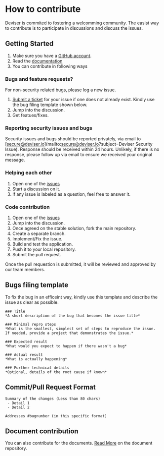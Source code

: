 ﻿# How to contribute

Deviser is commited to fostering a welcomming community. The easist way to contribute is to participate in discussions and discuss the issues.

## Getting Started
1. Make sure you have a [GitHub account](https://github.com/signup/free).
2. Read the [documentation](https://www.deviser.io/docs/guide/intro.html)
3. You can contribute in following ways

### Bugs and feature requests?
For non-security related bugs, please log a new issue.
1. [Submit a ticket](https://github.com/deviserplatform/deviserplatform/issues/new) for your issue if one does not already exist. Kindly use the bug filing template shown below.
2. Jump into the discussion.
3. Get featues/fixes.

### Reporting security issues and bugs
Security issues and bugs should be reported privately, via email to [secure@deviser.io](mailto:secure@deviser.io?subject=Deviser Security Issue). Response should be received within 24 hours. Unlikely, if there is no response, please follow up via email to ensure we received your original message.

### Helping each other
1. Open one of the [issues](https://github.com/deviserplatform/deviserplatform/issues)
2. Start a discussion on it. 
3. If any issue is labeled as a question, feel free to answer it.

### Code contribution
1. Open one of the [issues](https://github.com/deviserplatform/deviserplatform/issues)
2. Jump into the discussion. 
3. Once agreed on the stable solution, fork the main repository.
4. Create a separate branch.
5. Implement/Fix the issue. 
6. Build and test the application.
7. Push it to your local repository.
8. Submit the pull request.

Once the pull requestion is submitted, it will be reviewed and approved by our team members. 

## Bugs filing template
To fix the bug in an efficeint way, kindly use this template and describe the issue as clear as possible.

```
### Title
*A short description of the bug that becomes the issue title*

### Minimal repro steps
*What is the smallest, simplest set of steps to reproduce the issue. If needed, provide a project that demonstrates the issue.*  

### Expected result
*What would you expect to happen if there wasn't a bug*  

### Actual result
*What is actually happening*

### Further technical details
*Optional, details of the root cause if known*
```

## Commit/Pull Request Format
```
Summary of the changes (Less than 80 chars)
 - Detail 1
 - Detail 2

Addresses #bugnumber (in this specific format)
```

## Document contribution
You can also contribute for the documents. [Read More](https://www.deviser.io/docs/guide/intro.html) on the document repository.
